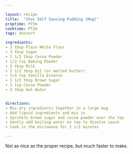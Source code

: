 ```yaml
---

layout: recipe
title:  "Choc Self Saucing Pudding (Mug)"
preptime: PT5m
cooktime: PT2m
tags: dessert

ingredients:
- 3 tbsp Plain White Flour
- 3 tbsp Sugar
- 1 1/2 tbsp Cocoa Powder
- 1/2 tsp Baking Powder
- 3 tbsp Milk
- 2 1/2 tbsp Oil (or melted butter)
- 1/4 tsp Vanilla Essence
- 1 1/2 tbsp Brown Sugar
- 1 tsp Cocoa Powder
- 3 tbsp Hot Water


directions:
- Mix dry ingredients together in a large mug
- Add liquid ingredients and mix in
- Sprinkle brown sugar and cocoa powder over the top
- Gently add boiling water on top to disolve sauce
- Cook in the microwave for 1 1/2 minutes

---
```


Not as nice as the proper recipe, but much faster to make.
